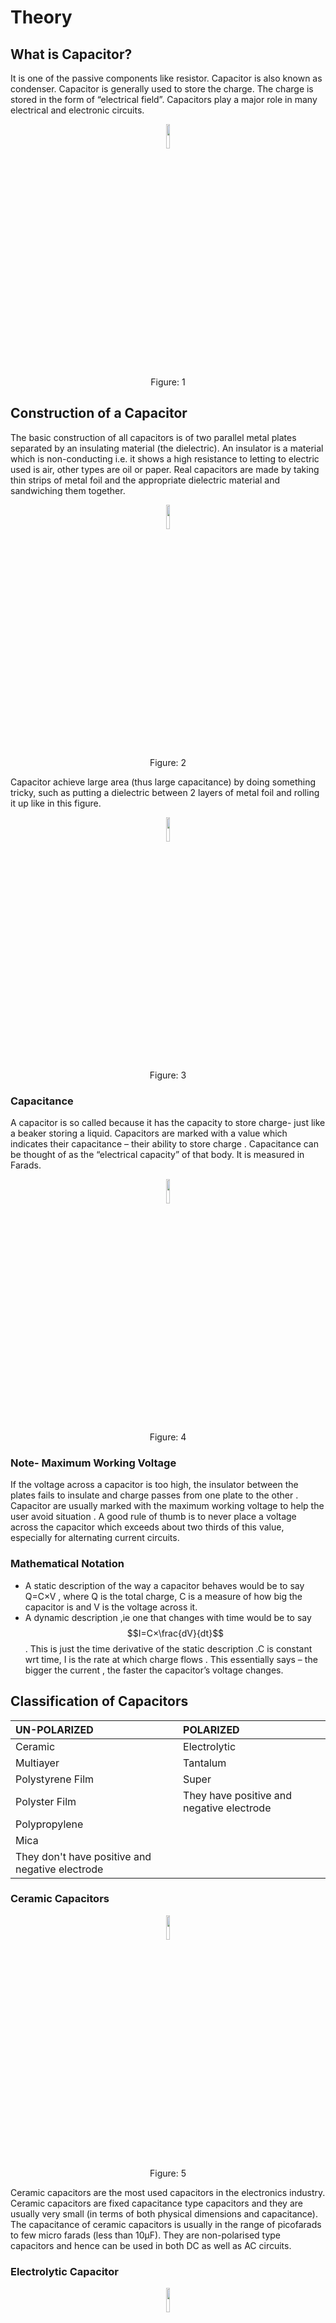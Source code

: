 # Theory

## What is Capacitor?
It is one of the passive components like resistor. Capacitor is also known as condenser. Capacitor is generally used to store the charge. The charge is stored in the form of “electrical field”. Capacitors play a major role in many electrical and electronic circuits.

<div align="center">
<img src="images/i1.png" width="10%">
<p>Figure: 1 </p>
</div>

## Construction of a Capacitor

The basic construction of all capacitors is of two parallel metal plates separated by an insulating material (the dielectric). An insulator is a material which is non-conducting i.e. it shows a high resistance to letting to electric used is air, other types are oil or paper. Real capacitors are made by taking thin strips of metal foil and the appropriate dielectric material and sandwiching them together.
<div align="center">
<img src="images/i2.png" width="10%">
<p>Figure: 2 </p>
</div>

Capacitor achieve large area (thus large capacitance) by doing something tricky, such as putting a dielectric between 2 layers of metal foil and rolling it up like in this figure.

<div align="center">
<img src="images/i3.png" width="10%">
<p>Figure: 3 </p>
</div>

### Capacitance

A capacitor is so called because it has the capacity to store charge- just like a beaker storing a liquid. Capacitors are marked with a value which indicates their capacitance – their ability to store charge . Capacitance can be thought of as the “electrical capacity” of that body. It is measured in Farads.

<div align="center">
<img src="images/i4.png" width="10%">
<p>Figure: 4 </p>
</div>

### Note- Maximum Working Voltage

If the voltage across a capacitor is too high, the insulator between the plates fails to insulate and charge passes from one plate to the other . Capacitor are usually marked with the maximum working voltage to help the user avoid situation .
A good rule of thumb is to never place a voltage across the capacitor which exceeds about two thirds of this value, especially for alternating current circuits.

### Mathematical Notation

- A static description of the way a capacitor behaves would be to say Q=C×V , where Q is the total charge, C is a measure of how big the capacitor is and V is the voltage across it.
- A dynamic description ,ie one that changes with time would be to say $$I=C×\frac{dV}{dt}$$ . This is just the time derivative of the static description .C is constant wrt time, I is the rate at which charge flows . This essentially says – the bigger the current , the faster the capacitor’s voltage changes.

## Classification of Capacitors
UN-POLARIZED | POLARIZED 
:--|:--|
Ceramic | Electrolytic |
Multiayer | Tantalum |
Polystyrene Film | Super |
Polyster Film | They have positive and negative electrode |
Polypropylene |  | 
Mica | |
They don't have positive and negative electrode | |

### Ceramic Capacitors

<div align="center">
<img src="images/capa3.png" width="10%">
<p>Figure: 5 </p>
</div>



Ceramic capacitors are the most used capacitors in the electronics industry. Ceramic capacitors are fixed capacitance type capacitors and they are usually very small (in terms of both physical dimensions and capacitance). The capacitance of ceramic capacitors is usually in the range of picofarads to few micro farads (less than 10µF). They are non-polarised type capacitors and hence can be used in both DC as well as AC circuits.


### Electrolytic Capacitor
<div align="center">
<img src="images/i15.png" width="10%">
<p>Figure: 6 </p>
</div>
Electrolytic capacitors are polarized and they must be connected the correct way round , atleast one of their leads will be marked + or – . It is very easy to find the values of electrolytic capacitors because they are clearly printed with their capacitance and voltage rating.



### Tantalum Capacitor



<div align="center">
<img src="images/i16.png" width="10%">
<p>Figure: 7 </p>
</div>
Tantalum bead capacitors are polarized and have low voltage ratings like electrolytic capacitors . Usually , the “+” symbol is used to show the positive component lead . Modern tantalum bead capacitors are printed with their capacitance voltage and polarity in full. However older ones use a color – code systems which has two stripes (for the two digits ) and a spot of color for the number of zeros to give the value in uF.

### Un-polarized Capacitors- small values(upto 1uF)



<div align="center">
<img src="images/i17.png" width="10%">
<p>Figure: 8 </p>
</div>
The value printed but without a multiplier, so you need to use experience to work out what the multiplier should be! For example 0.1 means 0.1 pF. Sometimes the multiplier is used in place of the decimal point: For example: 4n7 means 4.7nF.


## Un-polarized Capacitors — Capacitor Number Code

<div align="center">
<img src="images/i18.png" width="10%">
<p>Figure: 9 </p>
</div>
A number code is often used on small capacitors where printing is difficult: The 1st number is the 1st digit, the 2nd number is the 2nd digit, the 3rd number is the number of zeros to give the capacitance in pF. Ignore any letters - they just indicate tolerance and voltage rating. For example: 102 means 1000pF (not 102pF!) For example: 472J means 4700pF (J means 5% tolerance).

### Un-polarized Capacitors — Capacitor Color Code

<div align="center">
<img src="images/i19.png" width="10%">
<p>Figure: 10 </p>
</div>

### Capacitors in series

Capacitors in series means two or more capacitors connected in a single line. Positive plate of the one capacitor is connected to the negative plate of the next capacitor.

<div align="center">
<img src="images/capa1.png" width="10%">
<p>Figure: 11 </p>
</div>

$$Q_T= Q_1=Q_2=.... =Q$$

$$I_C = I1=I2=...=I$$

where,
$$Q_T$$ is the total charge,
$$I_C$$ is the capacitive current

When the capacitors are connected in series Charge and current is same on all the capacitors.

For series capacitors same quantity of electrons will flow through each capacitor because the charge on each plate is coming from the adjacent plate. So, coulomb charge is same. As current is nothing but flow of electrons, current is also same.

Equivalent Capacitance for two capacitors in series,
$$\frac{1}{C_eq}=\frac{1}{C_1}+\frac{1}{C_2}$$
 
$$\frac{1}{C_eq}=\frac{C_1C_2}{C_1+C_2}$$


### Capacitors in parallel

When the capacitors are connected in parallel the total capacitance value is increased. There are some applications where higher capacitance values are required.
<div align="center">
<img src="images/capa2.png" width="10%">
<p>Figure: 12 </p>
</div>


All the capacitors which are connected in parallel have the same voltage and is equal to the VT applied between the input and output terminals of the circuit.

$$V_T=V_1=V_2$


Equivalent Capacitance for two capacitors in parallel,
$$C_eq=C_1+C_2$$

### Function of Capacitance

Consider a circuit set up like the one at the side. What will happen when the switch is closed?
The ammeter will

- How a steady reading
- Show a reading of ’0’
- Flick back and forth
- Flick on one side and come back to ‘0’

<div align="center">
<img src="images/i5.png" width="10%">
<p>Figure: 13 </p>
</div>

Now let’s place large metal plate at each of the connectors a few millimetres apart.
What will happen when the switch is closed?
The Ammeter will
- Show a steady reading
- Show a reading of ‘0’
- Flick back and forth
- Flick on one sid and come back to ‘0’

<div align="center">
<img src="images/i6.png" width="10%">
<p>Figure: 14 </p>
</div>
Let us extend this by placing a galvanometer on both sides of the capacitor and using a two-way switch .
What will happen when the switch is connected to ‘P’?
For both of the Ammeters

- Neither moves
- Both flick briefly to left
- Both flick briefly to right
- They flick in opposite dirs
<div align="center">
<img src="images/i7.png" width="10%">
<p>Figure: 15 </p>
</div>

After moving to ‘P’ now the switch is moved to ‘O’.
What will happen?
For both of the Ammeters
- Neither moves
- Both flick briefly to left
- Both flick briefly to right
- They flick in opposite dirs

<div align="center">
<img src="images/i8.png" width="10%">
<p>Figure: 16 </p>
</div>
Instead of moving to ’P’ the first time ,if the switch is first moved to ‘O’ .
what will happen?
For both of the Ammeters
- Neither moves
- Both flick briefly to left
- Both flick briefly to right
- They flick in opposite dirs
<div align="center">
<img src="images/i9.png" width="10%">
<p>Figure: 17 </p>
</div>

The behaviour of the ammeter needles in the previous experiment suggests that a current flow firstly one way ,then the other as the switch is moved from P to O. So, this suggests
- Equal amounts of charge flows off one plate and onto the other
- More charge flows off plate A than plate B
- More charge flows off plate B than plate A
- No charge flows at all
<div align="center">
<img src="images/i10.png" width="10%">
<p>Figure: 18 </p>
</div>

### Charging and Discharging

We say that the capacitor is charged up when connected to P and discharged when moved to .

### Charging

The plate on the capacitor that attaches to the negative terminal of the battery accepts electrons that the battery is producing .The plate on the capacitor that attaches to the positive terminal of the battery loses electrons to the battery. Once it’s charged , the capacitor has the sam voltage as the battery.
<div align="center">
<img src="images/i11.png" width="10%">
<p>Figure: 19 </p>
</div>
### Charging - Question

Here you have a battery ,light bulb and a capacitor .If they are connected – what will happen to the bulb?
<div align="center">
<img src="images/i12.png" width="10%">
<p>Figure: 20 </p>
</div>

- It will never glow
- It will glow as long as the battery is connected
- It will first glow and then keep dimming and finally turn off

### Discharging

<div align="center">
<img src="images/i13.png" width="10%">
<p>Figure: 21 </p>
</div>

If you then remove the battery and replace it with a wire , current will flow from one plate of the capacitor to the other. The bulb will light initially and then dim as the capacitor discharges , until it is completely out.

A color code was used on polyester capacitors for many years. It is now obsolete, but of course there are many still around. The colors should be read like the resistor code, the top three color bands giving the value in pF. Ignore the 4th band (tolerance) and 5th band (voltage rating). .For example: brown, black, orange means 10000pF. Note that there are no gaps between the color bands, so 2 identical bands actually appear as a wide band. For example: wide red, yellow means 220nF.
